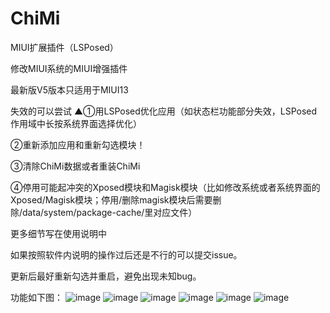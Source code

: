 # ChiMi #
MIUI扩展插件（LSPosed）

修改MIUI系统的MIUI增强插件

最新版V5版本只适用于MIUI13

失效的可以尝试
▲①用LSPosed优化应用（如状态栏功能部分失效，LSPosed作用域中长按系统界面选择优化） 

②重新添加应用和重新勾选模块！

③清除ChiMi数据或者重装ChiMi


④停用可能起冲突的Xposed模块和Magisk模块（比如修改系统或者系统界面的Xposed/Magisk模块；停用/删除magisk模块后需要删除/data/system/package-cache/里对应文件）

更多细节写在使用说明中

如果按照软件内说明的操作过后还是不行的可以提交issue。

更新后最好重新勾选并重启，避免出现未知bug。




功能如下图：
![image](img/1.jpg)
![image](img/2.png)
![image](img/3.jpg)
![image](img/4.jpg)
![image](img/5.png)
![image](img/6.jpg)
